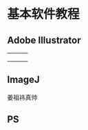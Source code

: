 # 基本软件教程

## Adobe Illustrator

|      |      |      |
| ---- | ---- | ---- |
|      |      |      |
|      |      |      |
|      |      |      |

## ImageJ

姜祖祎真帅

## PS

